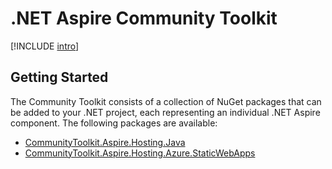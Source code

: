 # .NET Aspire Community Toolkit

[!INCLUDE [intro](snippets/intro.md)]

## Getting Started

The Community Toolkit consists of a collection of NuGet packages that can be added to your .NET project, each representing an individual .NET Aspire component. The following packages are available:

-   [CommunityToolkit.Aspire.Hosting.Java](~/docs/integrations/Hosting.Java.md)
-   [CommunityToolkit.Aspire.Hosting.Azure.StaticWebApps](~/docs/integrations/Hosting.Azure.StaticWebApps.md)

